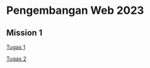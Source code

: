 # Pengembangan Web 2023

## Mission 1

[Tugas 1](https://deo23-mission1-tugas1.netlify.app/ "Tugas 1")

[Tugas 2](https://deo23-mission1-tugas2.netlify.app/ "Tugas 2")
